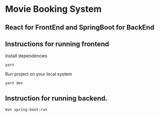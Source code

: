# Movie Booking System

## React for FrontEnd and SpringBoot for BackEnd

## Instructions for running frontend

Install dependencies

```
yarn
```

Run project on your local system

```
yarn dev
```



## Instruction for running backend.
```
mvn spring-boot:run
```